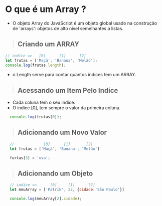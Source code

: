 # O que é um Array ?

- O objeto Array do JavaScript é um objeto global usado na construção de 'arrays': objetos de alto nível semelhantes a listas.

> ## Criando um ARRAY

````javascript
// indice =>   [0]      [1]      [2]
let frutas = ['Maçã', 'Banana', 'Melão'];
console.log(frutas.length);
````
- o Length serve para contar quantos indices tem um ARRAY.

> ## Acessando um Item Pelo Indice

- Cada coluna tem o seu indice.
- O indice [0], tem sempre o valor da primeira coluna.

```javascript
  console.log(frutas[0]);
```

> ## Adicionando um Novo Valor

````javascript
  //             [0]      [1]       [2]
  let frutas = ['Maçã', 'Banana', 'Melão']

  furtas[3] = 'uva';
````

> ## Adicionando um Objeto

````javascript
  // indice =>      [0]     [1]      [2]
  let meuArray = ['Patrik', 22, {cidade:'São Paulo'}]

  console.log(meuArray[2].cidade);
````

